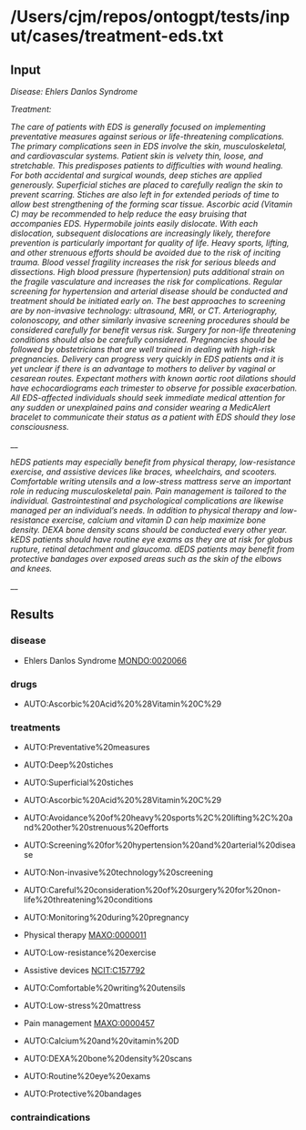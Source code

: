 # /Users/cjm/repos/ontogpt/tests/input/cases/treatment-eds.txt

## Input

_Disease: Ehlers Danlos Syndrome_

_Treatment:_

_The care of patients with EDS is generally focused on implementing preventative measures against serious or life-threatening complications. The primary complications seen in EDS involve the skin, musculoskeletal, and cardiovascular systems. Patient skin is velvety thin, loose, and stretchable. This predisposes patients to difficulties with wound healing. For both accidental and surgical wounds, deep stiches are applied generously. Superficial stiches are placed to carefully realign the skin to prevent scarring. Stiches are also left in for extended periods of time to allow best strengthening of the forming scar tissue. Ascorbic acid (Vitamin C) may be recommended to help reduce the easy bruising that accompanies EDS. Hypermobile joints easily dislocate. With each dislocation, subsequent dislocations are increasingly likely, therefore prevention is particularly important for quality of life. Heavy sports, lifting, and other strenuous efforts should be avoided due to the risk of inciting trauma. Blood vessel fragility increases the risk for serious bleeds and dissections. High blood pressure (hypertension) puts additional strain on the fragile vasculature and increases the risk for complications. Regular screening for hypertension and arterial disease should be conducted and treatment should be initiated early on. The best approaches to screening are by non-invasive technology: ultrasound, MRI, or CT. Arteriography, colonoscopy, and other similarly invasive screening procedures should be considered carefully for benefit versus risk. Surgery for non-life threatening conditions should also be carefully considered. Pregnancies should be followed by obstetricians that are well trained in dealing with high-risk pregnancies. Delivery can progress very quickly in EDS patients and it is yet unclear if there is an advantage to mothers to deliver by vaginal or cesarean routes. Expectant mothers with known aortic root dilations should have echocardiograms each trimester to observe for possible exacerbation. All EDS-affected individuals should seek immediate medical attention for any sudden or unexplained pains and consider wearing a MedicAlert bracelet to communicate their status as a patient with EDS should they lose consciousness._

__

_hEDS patients may especially benefit from physical therapy, low-resistance exercise, and assistive devices like braces, wheelchairs, and scooters. Comfortable writing utensils and a low-stress mattress serve an important role in reducing musculoskeletal pain. Pain management is tailored to the individual. Gastrointestinal and psychological complications are likewise managed per an individual’s needs. In addition to physical therapy and low-resistance exercise, calcium and vitamin D can help maximize bone density. DEXA bone density scans should be conducted every other year. kEDS patients should have routine eye exams as they are at risk for globus rupture, retinal detachment and glaucoma. dEDS patients may benefit from protective bandages over exposed areas such as the skin of the elbows and knees._

__

## Results



### disease


- Ehlers Danlos Syndrome [MONDO:0020066](https://bioregistry.io/MONDO:0020066)


### drugs


- AUTO:Ascorbic%20Acid%20%28Vitamin%20C%29


### treatments


- AUTO:Preventative%20measures

- AUTO:Deep%20stiches

- AUTO:Superficial%20stiches

- AUTO:Ascorbic%20Acid%20%28Vitamin%20C%29

- AUTO:Avoidance%20of%20heavy%20sports%2C%20lifting%2C%20and%20other%20strenuous%20efforts

- AUTO:Screening%20for%20hypertension%20and%20arterial%20disease

- AUTO:Non-invasive%20technology%20screening

- AUTO:Careful%20consideration%20of%20surgery%20for%20non-life%20threatening%20conditions

- AUTO:Monitoring%20during%20pregnancy

- Physical therapy [MAXO:0000011](https://bioregistry.io/MAXO:0000011)

- AUTO:Low-resistance%20exercise

- Assistive devices [NCIT:C157792](https://bioregistry.io/NCIT:C157792)

- AUTO:Comfortable%20writing%20utensils

- AUTO:Low-stress%20mattress

- Pain management [MAXO:0000457](https://bioregistry.io/MAXO:0000457)

- AUTO:Calcium%20and%20vitamin%20D

- AUTO:DEXA%20bone%20density%20scans

- AUTO:Routine%20eye%20exams

- AUTO:Protective%20bandages


### contraindications

